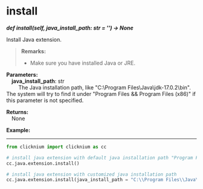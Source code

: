 # install

***def install(self, java_install_path: str = '') -> None*** 

Install Java extension.

>**Remarks:**  
>- Make sure you have installed Java or JRE.

**Parameters:**  
    &emsp;**java_install_path**: str  
        &emsp;&emsp; The Java installation path, like "C:\\Program Files\\Java\\jdk-17.0.2\\bin". The system will try to find it under "Program Files && Program Files (x86)" if this parameter is not specified.

**Returns:**  
    &emsp;None

**Example:**
***
```python
from clicknium import clicknium as cc

# install java extension with default java installation path "Program Files && Program Files (x86)"
cc.java.extension.install()

# install java extension with customized java installation path
cc.java.extension.install(java_install_path = "C:\\Program Files\\Java\\jdk-17.0.2\\bin")

```